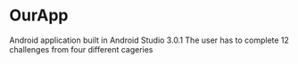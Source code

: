 # OurApp

Android application built in Android Studio 3.0.1
The user has to complete 12 challenges from four different cageries
